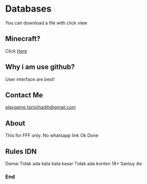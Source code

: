 # Databases
You can download a file with click view

## Minecraft?
Click [Here](github.com/Agra-Net/HHH)

## Why i am use github?
User interface are best!

## Contact Me 
playgame.farisjihadih@gmail.com

## About
This for FFF only.
No whatsapp link
Ok Done

## Rules IDN
Damai
Tidak ada kata kata kasar
Tidak ada konten 18+
Santuy Ae

### End
